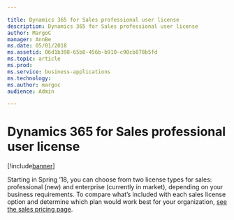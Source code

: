 ```yaml
---

title: Dynamics 365 for Sales professional user license
description: Dynamics 365 for Sales professional user license
author: MargoC
manager: AnnBe
ms.date: 05/01/2018
ms.assetid: 06d1b398-65b8-456b-b910-c90cb878b5fd
ms.topic: article
ms.prod: 
ms.service: business-applications
ms.technology: 
ms.author: margoc
audience: Admin

---
```

#  Dynamics 365 for Sales professional user license




[!include[banner](../../includes/banner.md)]

Starting in Spring ’18, you can choose from two license types for sales:
professional (new) and enterprise (currently in market), depending on your
business requirements. To compare what’s included with each sales license option
and determine which plan would work best for your organization, [see the sales
pricing page](https://dynamics.microsoft.com/pricing/sales/).

